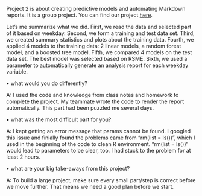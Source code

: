 Project 2 is about creating predictive models and automating Markdown reports. It is a group project. You can find our project [here](https://github.com/yzb103/ST558_Project-2).   

Let’s me summarize what we did. First, we read the data and selected part of it based on weekday. Second, we form a training and test data set. Third, we created summary statistics and plots about the training data. Fourth, we applied 4 models to the training data: 2 linear models, a random forest model, and a boosted tree model. Fifth, we compared 4 models on the test data set. The best model was selected based on RSME. Sixth, we used a parameter to automatically generate an analysis report for each weekday variable.  

• what would you do differently?  

A: I used the code and knowledge from class notes and homework to complete the project. My teammate wrote the code to render the report automatically. This part had been puzzled me several days.

• what was the most difficult part for you?  

A: I kept getting an error message that params cannot be found. I googled this issue and finially found the problems came from “rm(list = ls())”, which I used in the beginning of the code to clean R environment. “rm(list = ls())” would lead to parameters to be clear, too. I had stuck to the problem for at least 2 hours. 

• what are your big take-aways from this project?  

A: To build a large project, make sure every small part/step is correct before we move further. That means we need a good plan before we start. 

